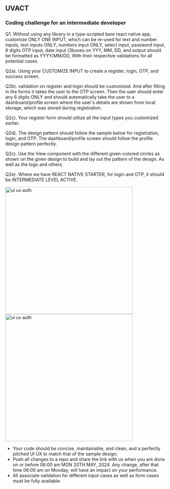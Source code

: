 ## UVACT ##
### Coding challenge for an intermediate developer ###

Q1. Without using any library in a type-scripted bare react native app, customize ONLY ONE INPUT, which can be re-used for text and number inputs, text inputs ONLY, numbers input ONLY, select input, password input, 6 digits OTP input, date input (3boxes on YYY, MM, DD, and output should be formatted as YYYY/MM/DD, With their respective validations for all potential cases. 


Q2a). Using your CUSTOMIZE INPUT to create a register, login, OTP, and success screen.   

Q2b). validation on register and login should be customized. And after filling in the forms it takes the user to the OTP screen. Then the user should enter any 6 digits ONLY and should automatically take the user to a dashboard/profile screen where the user's details are shown from local storage, which was stored during registration. 

Q2c). Your register form should utilize all the input types you customized earlier.   

Q2d). The design pattern should follow the sample below for registration, login, and OTP. The dashboard/profile screen should follow the profile design pattern perfectly.  

Q2c). Use the View component with the different given-colored circles as shown on the given design to build and lay out the pattern of the design. As well as the logo and others.

Q2e). Where we have REACT NATIVE STARTER, for login and OTP, it should be INTERMEDIATE LEVEL ACTIVE. 


<img width="400" alt="ui ux auth" src="https://github.com/5ylvino/5ylvino.github.io/assets/61919575/40954a6a-f827-4962-81ee-1ec7cff85c3a">
<img width="400" alt="ui ux auth" src="https://github.com/5ylvino/5ylvino.github.io/assets/61919575/1ceda633-bb69-4ff0-9cbc-8f7775c266fc">



- Your code should be concise, maintainable, and clean, and a perfectly pitched UI UX to match that of the sample design;  
- Push all changes to a repo and share the link with us when you are done on or before 06:00 am MON 20TH MAY, 2024. Any change, after that time 06:00 am on Monday, will have an impact on your performance.
- All associate validation for different input cases as well as form cases must be fully available. 
